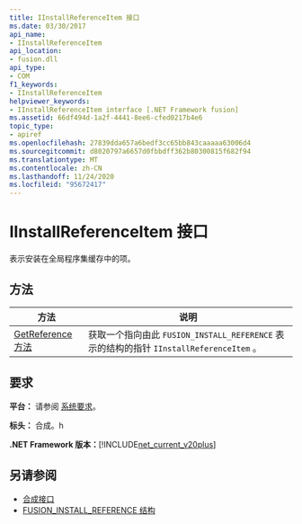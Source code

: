 ```yaml
---
title: IInstallReferenceItem 接口
ms.date: 03/30/2017
api_name:
- IInstallReferenceItem
api_location:
- fusion.dll
api_type:
- COM
f1_keywords:
- IInstallReferenceItem
helpviewer_keywords:
- IInstallReferenceItem interface [.NET Framework fusion]
ms.assetid: 66df494d-1a2f-4441-8ee6-cfed0217b4e6
topic_type:
- apiref
ms.openlocfilehash: 27839dda657a6bedf3cc65bb843caaaaa63006d4
ms.sourcegitcommit: d8020797a6657d0fbbdff362b80300815f682f94
ms.translationtype: MT
ms.contentlocale: zh-CN
ms.lasthandoff: 11/24/2020
ms.locfileid: "95672417"
---
```

# <a name="iinstallreferenceitem-interface"></a>IInstallReferenceItem 接口

表示安装在全局程序集缓存中的项。  
  
## <a name="methods"></a>方法  
  
|方法|说明|  
|------------|-----------------|  
|[GetReference 方法](iinstallreferenceitem-getreference-method.md)|获取一个指向由此 `FUSION_INSTALL_REFERENCE` 表示的结构的指针 `IInstallReferenceItem` 。|  
  
## <a name="requirements"></a>要求  

 **平台：** 请参阅 [系统要求](../../get-started/system-requirements.md)。  
  
 **标头：** 合成。h  
  
 **.NET Framework 版本：**[!INCLUDE[net_current_v20plus](../../../../includes/net-current-v20plus-md.md)]  
  
## <a name="see-also"></a>另请参阅

- [合成接口](fusion-interfaces.md)
- [FUSION_INSTALL_REFERENCE 结构](fusion-install-reference-structure.md)
